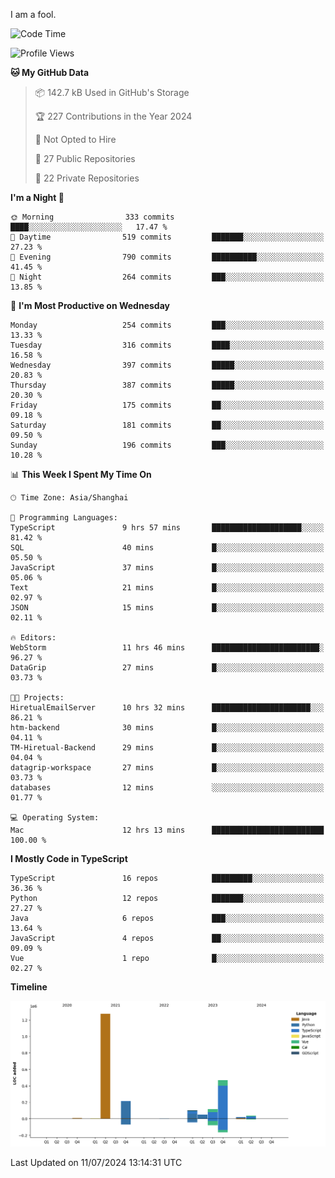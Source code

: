 I am a fool.

<!--START_SECTION:waka-->
![Code Time](http://img.shields.io/badge/Code%20Time-1%2C546%20hrs%205%20mins-blue)

![Profile Views](http://img.shields.io/badge/Profile%20Views-0-blue)

**🐱 My GitHub Data** 

> 📦 142.7 kB Used in GitHub's Storage 
 > 
> 🏆 227 Contributions in the Year 2024
 > 
> 🚫 Not Opted to Hire
 > 
> 📜 27 Public Repositories 
 > 
> 🔑 22 Private Repositories 
 > 
**I'm a Night 🦉** 

```text
🌞 Morning                333 commits         ████░░░░░░░░░░░░░░░░░░░░░   17.47 % 
🌆 Daytime                519 commits         ███████░░░░░░░░░░░░░░░░░░   27.23 % 
🌃 Evening                790 commits         ██████████░░░░░░░░░░░░░░░   41.45 % 
🌙 Night                  264 commits         ███░░░░░░░░░░░░░░░░░░░░░░   13.85 % 
```
📅 **I'm Most Productive on Wednesday** 

```text
Monday                   254 commits         ███░░░░░░░░░░░░░░░░░░░░░░   13.33 % 
Tuesday                  316 commits         ████░░░░░░░░░░░░░░░░░░░░░   16.58 % 
Wednesday                397 commits         █████░░░░░░░░░░░░░░░░░░░░   20.83 % 
Thursday                 387 commits         █████░░░░░░░░░░░░░░░░░░░░   20.30 % 
Friday                   175 commits         ██░░░░░░░░░░░░░░░░░░░░░░░   09.18 % 
Saturday                 181 commits         ██░░░░░░░░░░░░░░░░░░░░░░░   09.50 % 
Sunday                   196 commits         ███░░░░░░░░░░░░░░░░░░░░░░   10.28 % 
```


📊 **This Week I Spent My Time On** 

```text
🕑︎ Time Zone: Asia/Shanghai

💬 Programming Languages: 
TypeScript               9 hrs 57 mins       ████████████████████░░░░░   81.42 % 
SQL                      40 mins             █░░░░░░░░░░░░░░░░░░░░░░░░   05.50 % 
JavaScript               37 mins             █░░░░░░░░░░░░░░░░░░░░░░░░   05.06 % 
Text                     21 mins             █░░░░░░░░░░░░░░░░░░░░░░░░   02.97 % 
JSON                     15 mins             █░░░░░░░░░░░░░░░░░░░░░░░░   02.11 % 

🔥 Editors: 
WebStorm                 11 hrs 46 mins      ████████████████████████░   96.27 % 
DataGrip                 27 mins             █░░░░░░░░░░░░░░░░░░░░░░░░   03.73 % 

🐱‍💻 Projects: 
HiretualEmailServer      10 hrs 32 mins      ██████████████████████░░░   86.21 % 
htm-backend              30 mins             █░░░░░░░░░░░░░░░░░░░░░░░░   04.11 % 
TM-Hiretual-Backend      29 mins             █░░░░░░░░░░░░░░░░░░░░░░░░   04.04 % 
datagrip-workspace       27 mins             █░░░░░░░░░░░░░░░░░░░░░░░░   03.73 % 
databases                12 mins             ░░░░░░░░░░░░░░░░░░░░░░░░░   01.77 % 

💻 Operating System: 
Mac                      12 hrs 13 mins      █████████████████████████   100.00 % 
```

**I Mostly Code in TypeScript** 

```text
TypeScript               16 repos            █████████░░░░░░░░░░░░░░░░   36.36 % 
Python                   12 repos            ███████░░░░░░░░░░░░░░░░░░   27.27 % 
Java                     6 repos             ███░░░░░░░░░░░░░░░░░░░░░░   13.64 % 
JavaScript               4 repos             ██░░░░░░░░░░░░░░░░░░░░░░░   09.09 % 
Vue                      1 repo              █░░░░░░░░░░░░░░░░░░░░░░░░   02.27 % 
```



**Timeline**

![Lines of Code chart](https://raw.githubusercontent.com/VeejaLiu/VeejaLiu/master/assets/bar_graph.png)


 Last Updated on 11/07/2024 13:14:31 UTC
<!--END_SECTION:waka-->
